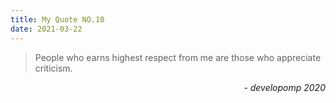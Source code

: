 ```yaml
---
title: My Quote NO.10
date: 2021-03-22
---
```


> People who earns highest respect from me are those who appreciate criticism.

<div style="text-align: right"> <i>- developomp 2020</i> </div>
